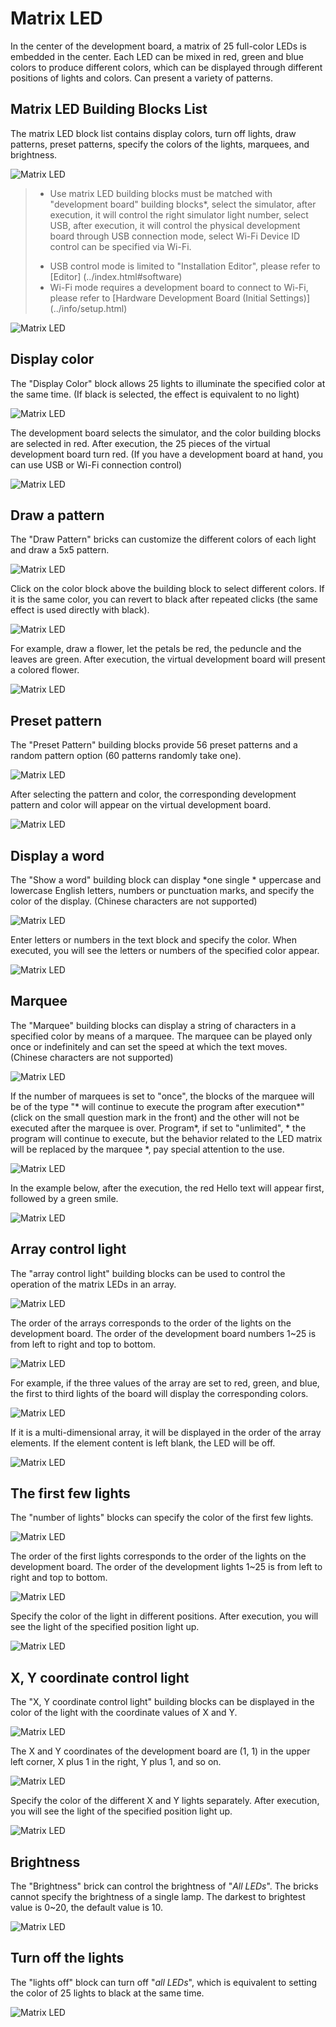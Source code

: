# Matrix LED

In the center of the development board, a matrix of 25 full-color LEDs is embedded in the center. Each LED can be mixed in red, green and blue colors to produce different colors, which can be displayed through different positions of lights and colors. Can present a variety of patterns.

## Matrix LED Building Blocks List

The matrix LED block list contains display colors, turn off lights, draw patterns, preset patterns, specify the colors of the lights, marquees, and brightness.

![Matrix LED](../images/zh-tw/docs/webbit/board/rgbled-matrix-01.jpg)

> * Use matrix LED building blocks must be matched with "development board" building blocks*, select the simulator, after execution, it will control the right simulator light number, select USB, after execution, it will control the physical development board through USB connection mode, select Wi-Fi Device ID control can be specified via Wi-Fi.
> - USB control mode is limited to "Installation Editor", please refer to [Editor] (../index.html#software)
> - Wi-Fi mode requires a development board to connect to Wi-Fi, please refer to [Hardware Development Board (Initial Settings)] (../info/setup.html)

![Matrix LED](../images/zh-tw/docs/webbit/board/rgbled-matrix-02.jpg)

## Display color

The "Display Color" block allows 25 lights to illuminate the specified color at the same time. (If black is selected, the effect is equivalent to no light)

![Matrix LED](../images/zh-tw/docs/webbit/board/rgbled-matrix-04.jpg)

The development board selects the simulator, and the color building blocks are selected in red. After execution, the 25 pieces of the virtual development board turn red. (If you have a development board at hand, you can use USB or Wi-Fi connection control)

![Matrix LED](../images/zh-tw/docs/webbit/board/rgbled-matrix-03.jpg)

## Draw a pattern

The "Draw Pattern" bricks can customize the different colors of each light and draw a 5x5 pattern.

![Matrix LED](../images/zh-tw/docs/webbit/board/rgbled-matrix-05.jpg)

Click on the color block above the building block to select different colors. If it is the same color, you can revert to black after repeated clicks (the same effect is used directly with black).

![Matrix LED](../images/zh-tw/docs/webbit/board/rgbled-matrix-07.gif)

For example, draw a flower, let the petals be red, the peduncle and the leaves are green. After execution, the virtual development board will present a colored flower.

![Matrix LED](../images/zh-tw/docs/webbit/board/rgbled-matrix-06.jpg)

## Preset pattern

The "Preset Pattern" building blocks provide 56 preset patterns and a random pattern option (60 patterns randomly take one).

![Matrix LED](../images/zh-tw/docs/webbit/board/rgbled-matrix-08.gif)

After selecting the pattern and color, the corresponding development pattern and color will appear on the virtual development board.

![Matrix LED](../images/zh-tw/docs/webbit/board/rgbled-matrix-09.jpg)


## Display a word

The "Show a word" building block can display *one single * uppercase and lowercase English letters, numbers or punctuation marks, and specify the color of the display. (Chinese characters are not supported)

![Matrix LED](../images/zh-tw/docs/webbit/board/rgbled-matrix-10.jpg)

Enter letters or numbers in the text block and specify the color. When executed, you will see the letters or numbers of the specified color appear.

![Matrix LED](../images/zh-tw/docs/webbit/board/rgbled-matrix-11.jpg)

## Marquee

The "Marquee" building blocks can display a string of characters in a specified color by means of a marquee. The marquee can be played only once or indefinitely and can set the speed at which the text moves. (Chinese characters are not supported)

![Matrix LED](../images/zh-tw/docs/webbit/board/rgbled-matrix-12.jpg)

If the number of marquees is set to "once", the blocks of the marquee will be of the type "* will continue to execute the program after execution*" (click on the small question mark in the front) and the other will not be executed after the marquee is over. Program*, if set to "unlimited", * the program will continue to execute, but the behavior related to the LED matrix will be replaced by the marquee *, pay special attention to the use.

![Matrix LED](../images/zh-tw/docs/webbit/board/rgbled-matrix-13.jpg)

In the example below, after the execution, the red Hello text will appear first, followed by a green smile.

![Matrix LED](../images/zh-tw/docs/webbit/board/rgbled-matrix-14.gif)

## Array control light

The "array control light" building blocks can be used to control the operation of the matrix LEDs in an array.

![Matrix LED](../images/zh-tw/docs/webbit/board/rgbled-matrix-15.jpg)

The order of the arrays corresponds to the order of the lights on the development board. The order of the development board numbers 1~25 is from left to right and top to bottom.

![Matrix LED](../images/zh-tw/docs/webbit/board/rgbled-matrix-16.jpg)

For example, if the three values ​​of the array are set to red, green, and blue, the first to third lights of the board will display the corresponding colors.

![Matrix LED](../images/zh-tw/docs/webbit/board/rgbled-matrix-17.jpg)

If it is a multi-dimensional array, it will be displayed in the order of the array elements. If the element content is left blank, the LED will be off.

![Matrix LED](../images/zh-tw/docs/webbit/board/rgbled-matrix-18.jpg)

## The first few lights

The "number of lights" blocks can specify the color of the first few lights.

![Matrix LED](../images/zh-tw/docs/webbit/board/rgbled-matrix-19.jpg)

The order of the first lights corresponds to the order of the lights on the development board. The order of the development lights 1~25 is from left to right and top to bottom.

![Matrix LED](../images/zh-tw/docs/webbit/board/rgbled-matrix-16.jpg)

Specify the color of the light in different positions. After execution, you will see the light of the specified position light up.

![Matrix LED](../images/zh-tw/docs/webbit/board/rgbled-matrix-20.jpg)

## X, Y coordinate control light

The "X, Y coordinate control light" building blocks can be displayed in the color of the light with the coordinate values ​​of X and Y.

![Matrix LED](../images/zh-tw/docs/webbit/board/rgbled-matrix-21.jpg)

The X and Y coordinates of the development board are (1, 1) in the upper left corner, X plus 1 in the right, Y plus 1, and so on.

![Matrix LED](../images/zh-tw/docs/webbit/board/rgbled-matrix-22.jpg)

Specify the color of the different X and Y lights separately. After execution, you will see the light of the specified position light up.

![Matrix LED](../images/zh-tw/docs/webbit/board/rgbled-matrix-23.jpg)

## Brightness

The "Brightness" brick can control the brightness of "*All LEDs*". The bricks cannot specify the brightness of a single lamp. The darkest to brightest value is 0~20, the default value is 10.

![Matrix LED](../images/zh-tw/docs/webbit/board/rgbled-matrix-24.jpg)

## Turn off the lights

The "lights off" block can turn off "*all LEDs*", which is equivalent to setting the color of 25 lights to black at the same time.

![Matrix LED](../images/zh-tw/docs/webbit/board/rgbled-matrix-25.jpg)